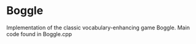 # Boggle
Implementation of the classic vocabulary-enhancing game Boggle. Main code found in Boggle.cpp
